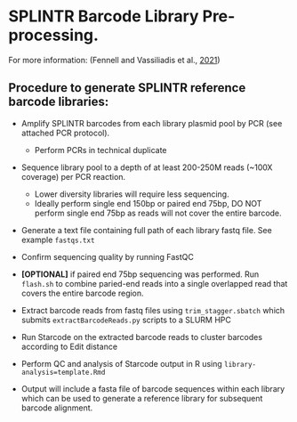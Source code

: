 # SPLINTR Barcode Library Pre-processing. 

For more information: (Fennell and Vassiliadis et al., [2021](https://www.nature.com/articles/s41586-021-04206-7))

## Procedure to generate SPLINTR reference barcode libraries:

- Amplify SPLINTR barcodes from each library plasmid pool by PCR (see attached PCR protocol).
  - Perform PCRs in technical duplicate

- Sequence library pool to a depth of at least 200-250M reads (~100X coverage) per PCR reaction.
  - Lower diversity libraries will require less sequencing. 
  - Ideally perform single end 150bp or paired end 75bp, DO NOT perform single end 75bp as reads will not cover the entire barcode.	

- Generate a text file containing full path of each library fastq file. See example `fastqs.txt`

- Confirm sequencing quality by running FastQC

- **[OPTIONAL]** if paired end 75bp sequencing was performed. Run `flash.sh` to combine paried-end reads into a single overlapped read that covers the entire barcode region.

- Extract barcode reads from fastq files using `trim_stagger.sbatch` which submits `extractBarcodeReads.py` scripts to a SLURM HPC

- Run Starcode on the extracted barcode reads to cluster barcodes according to Edit distance

- Perform QC and analysis of Starcode output in R using `library-analysis=template.Rmd`

- Output will include a fasta file of barcode sequences within each library which can be used to generate a reference library for subsequent barcode alignment.